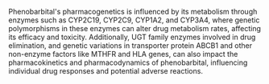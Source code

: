 Phenobarbital's pharmacogenetics is influenced by its metabolism through enzymes such as CYP2C19, CYP2C9, CYP1A2, and CYP3A4, where genetic polymorphisms in these enzymes can alter drug metabolism rates, affecting its efficacy and toxicity. Additionally, UGT family enzymes involved in drug elimination, and genetic variations in transporter protein ABCB1 and other non-enzyme factors like MTHFR and HLA genes, can also impact the pharmacokinetics and pharmacodynamics of phenobarbital, influencing individual drug responses and potential adverse reactions.